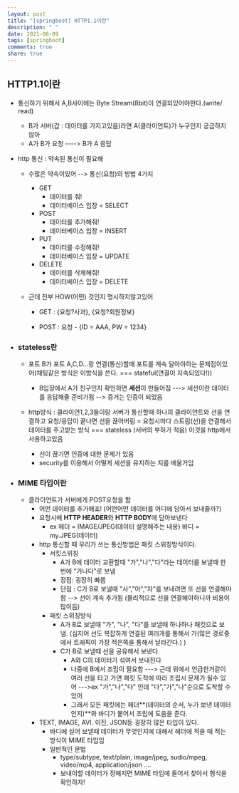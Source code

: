 ```yaml
---
layout: post
title: "[springboot] HTTP1.1이란"
description: " "
date: 2021-06-09
tags: [springboot]
comments: true
share: true
---
```


## HTTP1.1이란

* 통신하기 위해서 A,B사이에는 Byte Stream(8bit)이 연결되있어야한다.(write/ read)

  * B가 서버(갑 : 데이터를 가지고있음)라면 A(클라이언트)가 누구인지 궁금하지않아
  * A가 B가 요청 ----> B가 A 응답 

* http 통신 : 약속된 통신이 필요해

  * 수많은 약속이있어 --> 통신(요청)의 방법 4가지

    * GET
      * 데이터를 줘!
      * 데이터베이스 입장 = SELECT
    * POST
      * 데이터를 추가해줘!
      * 데이터베이스 입장 = INSERT
    * PUT
      * 데이터를 수정해줘!
      * 데이터베이스 입장 = UPDATE
    * DELETE  
      * 데이터를 삭제해줘!
      * 데이터베이스 입장 = DELETE

  * 근데 전부 HOW(어떤) 것인지 명시하지않고있어

    * GET : {요청?사과}, {요청?회원정보} 

    * POST :  요청  - {ID = AAA, PW = 1234}

      

* ### stateless란

  * 포트 B가 포트 A,C,D...랑 연결(통신)할때 포트를 계속 달아야하는 문제점이있어(채팅같은 방식은 이방식을 쓴다. === stateful(연결이 지속되있다!))

    * B입장에서 A가 친구인지 확인하면 **세션**이 만들어짐 ---> 세션이란 데이터를 응답해줄 준비가됨 --> 증거는 인증이 되었음

  * http방식 : 클라이언1,2,3들이랑 서버가 통신할때 하나의 클라이언트와 선을 연결하고 요청/응답이 끝나면 선을 끊어버림 = 요청시마다 스트림(선)을 연결해서 데이터를 주고받는 방식 === stateless (서버의 부하가 적음) 이것을 http에서 사용하고있음  

    * 선이 끊기면 인증에 대한 문제가 있음
    * security를 이용해서 어떻게 세션을 유지하는 지를 배울거임

       

* ### MIME 타입이란

  * 클라이언트가 서버에게 POST요청을 함
    * 어떤 데이터를 추가해죠! (어떤어떤 데이터를 어디에 담아서 보내줄까?)
    * 요청시에 **HTTP HEADER**와 **HTTP BODY**에 담아보낸다
      * ex 헤더 = IMAGE/JPEG(데이터 설명해주는 내용) 바디 = my.JPEG(데이터)
    * http 통신할 때 우리가 쓰는 통신방법은 패킷 스위칭방식이다.
      * 서킷스위칭
        * A가 B에 데이터 교환할때  "가","나","다"라는 데이터를 보낼때 한번에 "가나다"로 보냄
        * 장점: 굉장히 빠름
        * 단점 : C가 B로 보낼때 "사","아","자"를 보내려면 또 선을 연결해야함 --> 선이 계속 추가됨 (물리적으로 선을 연결해야하니까 비용이 많이듬)
      * 패킷 스위칭방식
        * A가 B로 보낼때 "가", "나", "다"를 보낼때 하나하나 패킷으로 보냄. (심지어 선도 복잡하게 연결된 여러개를 통해서 가(많은 경로중에서 트래픽이 가장 적은쪽을 통해서 날라간다.) )
        * C가 B로 보낼때 선을 공유해서 보낸다.
          * A와 C의 데이터가 섞여서 보내진다
          * 나중에 B에서 조립이 필요함 ---> 근데 위에서 언급한거같이 여러 선을 타고 가면 패킷 도착에 따라 조립시 문제가 될수 있어 --->ex "가","나","다" 인데 "다","가","나"순으로 도착할 수 있어 
          * 그래서 모든 패킷에는 헤더**(데이터의 순서, 누가 보낸 데이터인지)**와 바디가 붙어서 조립에 도움을 준다.
    * TEXT, IMAGE, AVI. 이진, JSON등 굉장히 많은 타입이 있다.
      * 바디에 실어 보낼때 데이터가 무엇인지에 대해서 헤더에 적을 때 적는 방식이 MIME 타입임
      * 일반적인 문법
        * type/subtype, text/plain, image/jpeg, sudio/mpeg, video/mp4, application/json ....
        * 보내야할 데이터가 정해지면 MIME 타입에 들어서 찾아서 형식을 확인하자!

